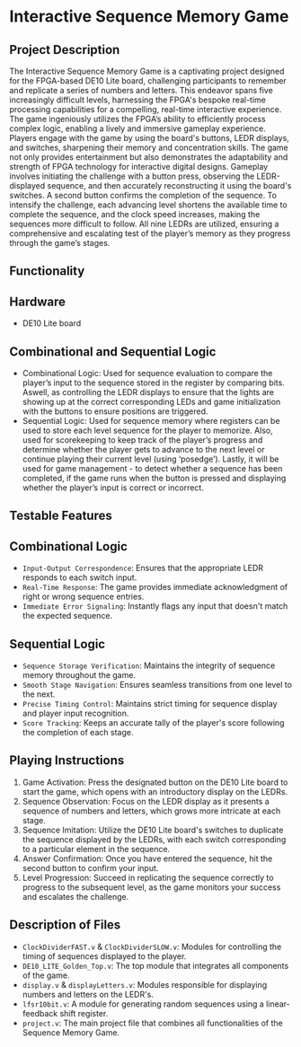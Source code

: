 # Interactive Sequence Memory Game 

## Project Description

The Interactive Sequence Memory Game is a captivating project designed for the FPGA-based DE10 Lite board, challenging participants to remember and replicate a series of numbers and letters. This endeavor spans five increasingly difficult levels, harnessing the FPGA's bespoke real-time processing capabilities for a compelling, real-time interactive experience. The game ingeniously utilizes the FPGA’s ability to efficiently process complex logic, enabling a lively and immersive gameplay experience. Players engage with the game by using the board's buttons, LEDR displays, and switches, sharpening their memory and concentration skills. The game not only provides entertainment but also demonstrates the adaptability and strength of FPGA technology for interactive digital designs. Gameplay involves initiating the challenge with a button press, observing the LEDR-displayed sequence, and then accurately reconstructing it using the board's switches. A second button confirms the completion of the sequence. To intensify the challenge, each advancing level shortens the available time to complete the sequence, and the clock speed increases, making the sequences more difficult to follow. All nine LEDRs are utilized, ensuring a comprehensive and escalating test of the player’s memory as they progress through the game’s stages.

## Functionality 

## Hardware

* DE10 Lite board

## Combinational and Sequential Logic

* Combinational Logic: Used for sequence evaluation to compare the player’s input to the sequence stored in the register by comparing bits. Aswell, as controlling the LEDR displays to ensure that the lights are showing up at the correct corresponding LEDs and game initialization with the buttons to ensure positions are triggered.
* Sequential Logic: Used for sequence memory where registers can be used to store each level sequence for the player to memorize. Also, used for scorekeeping to keep track of the player’s progress and determine whether the player gets to advance to the next level or continue playing their current level (using ‘posedge’). Lastly, it will be used for game management - to detect whether a sequence has been completed, if the game runs when the button is pressed and displaying whether the player’s input is correct or incorrect.

## Testable Features

## Combinational Logic

- `Input-Output Correspondence`: Ensures that the appropriate LEDR responds to each switch input.
- `Real-Time Response`: The game provides immediate acknowledgment of right or wrong sequence entries.
- `Immediate Error Signaling`: Instantly flags any input that doesn't match the expected sequence.

## Sequential Logic

- `Sequence Storage Verification`: Maintains the integrity of sequence memory throughout the game.
- `Smooth Stage Navigation`: Ensures seamless transitions from one level to the next.
- `Precise Timing Control`: Maintains strict timing for sequence display and player input recognition.
- `Score Tracking`: Keeps an accurate tally of the player's score following the completion of each stage.

## Playing Instructions

1. Game Activation: Press the designated button on the DE10 Lite board to start the game, which opens with an introductory display on the LEDRs.
2. Sequence Observation: Focus on the LEDR display as it presents a sequence of numbers and letters, which grows more intricate at each stage.
3. Sequence Imitation: Utilize the DE10 Lite board's switches to duplicate the sequence displayed by the LEDRs, with each switch corresponding to a particular element in the sequence.
4. Answer Confirmation: Once you have entered the sequence, hit the second button to confirm your input.
5. Level Progression: Succeed in replicating the sequence correctly to progress to the subsequent level, as the game monitors your success and escalates the challenge.


## Description of Files

* `ClockDividerFAST.v` & `ClockDividerSLOW.v`: Modules for controlling the timing of sequences displayed to the player.
* `DE10_LITE_Golden_Top.v`: The top module that integrates all components of the game.
* `display.v` & `displayLetters.v`: Modules responsible for displaying numbers and letters on the LEDR's.
* `lfsr10bit.v`: A module for generating random sequences using a linear-feedback shift register.
* `project.v`: The main project file that combines all functionalities of the Sequence Memory Game.
